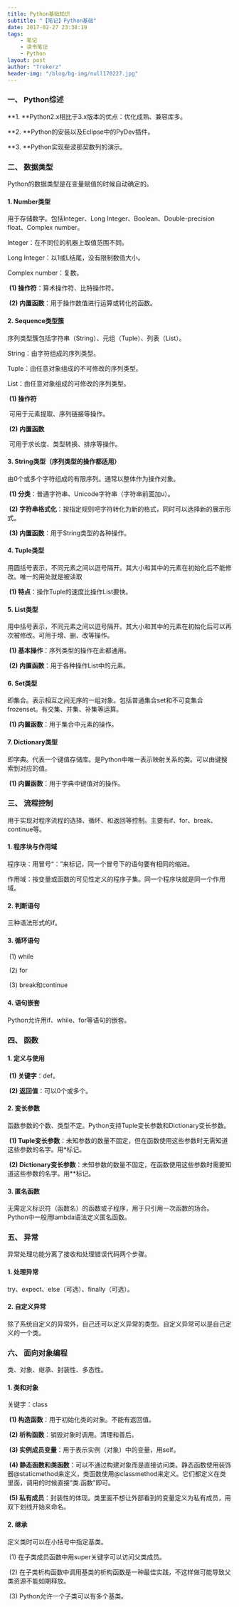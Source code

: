 ```yaml
---
title: Python基础知识
subtitle: "【笔记】Python基础"
date: 2017-02-27 23:38:19
tags: 
	- 笔记
	- 读书笔记
	- Python
layout: post
author: "Trekerz"
header-img: "/blog/bg-img/null170227.jpg"
---
```




### **一、 Python综述**

**1.    **Python2.x相比于3.x版本的优点：优化成熟、兼容库多。

**2.    **Python的安装以及Eclipse中的PyDev插件。

**3.    **Python实现斐波那契数列的演示。

### **二、 数据类型**

Python的数据类型是在变量赋值的时候自动确定的。

#### **1.    Number类型**

用于存储数字。包括Integer、Long Integer、Boolean、Double-precision float、Complex number。

Integer：在不同位的机器上取值范围不同。

Long Integer：以1或L结尾，没有限制数值大小。

Complex number：复数。

​	**(1)  操作符**：算术操作符、比特操作符。

​	**(2)  内置函数**：用于操作数值进行运算或转化的函数。

#### **2.    Sequence类型簇**

序列类型簇包括字符串（String）、元组（Tuple）、列表（List）。

String：由字符组成的序列类型。

Tuple：由任意对象组成的不可修改的序列类型。

List：由任意对象组成的可修改的序列类型。

​	**(1)  操作符**

​		可用于元素提取、序列链接等操作。

​	**(2)  内置函数**

​		可用于求长度、类型转换、排序等操作。

#### **3.    String类型（序列类型的操作都适用）**

由0个或多个字符组成的有限序列。通常以整体作为操作对象。

​	**(1)  分类**：普通字符串、Unicode字符串（字符串前面加u）。

​	**(2)  字符串格式化**：按指定规则吧字符转化为新的格式，同时可以选择新的展示形式。

​	**(3)  内置函数**：用于String类型的各种操作。

#### **4.    Tuple类型**

用圆括号表示，不同元素之间以逗号隔开。其大小和其中的元素在初始化后不能修改。唯一的用处就是被读取

​	**(1)  特点**：操作Tuple的速度比操作List要快。

#### **5.    List类型**

用中括号表示，不同元素之间以逗号隔开。其大小和其中的元素在初始化后可以再次被修改。可用于增、删、改等操作。

​	**(1)  基本操作**：序列类型的操作在此都通用。

​	**(2)  内置函数**：用于各种操作List中的元素。

#### **6.    Set类型**

即集合。表示相互之间无序的一组对象。包括普通集合set和不可变集合frozenset。有交集、并集、补集等运算。

​	**(1)  内置函数**：用于集合中元素的操作。

#### **7.    Dictionary类型**

即字典。代表一个键值存储库。是Python中唯一表示映射关系的类。可以由键搜索到对应的值。

​	**(1)  内置函数**：用于字典中键值对的操作。

### **三、 流程控制**

用于实现对程序流程的选择、循环、和返回等控制。主要有if、for、break、continue等。

#### **1.    程序块与作用域**

程序块：用冒号“：”来标记，同一个冒号下的语句要有相同的缩进。

作用域：按变量或函数的可见性定义的程序子集。同一个程序块就是同一个作用域。

#### **2.    判断语句**

三种语法形式的if。

#### **3.    循环语句**

​	(1)  while

​	(2)  for

​	(3)  break和continue

#### **4.    语句嵌套**

Python允许用if、while、for等语句的嵌套。

### **四、 函数**

#### **1.    定义与使用**

​	**(1)  关键字**：def。

​	**(2)  返回值**：可以0个或多个。

#### **2.    变长参数**

函数参数的个数、类型不定。Python支持Tuple变长参数和Dictionary变长参数。

​	**(1)  Tuple变长参数**：未知参数的数量不固定，但在函数使用这些参数时无需知道这些参数的名字。用*标记。

​	**(2)  Dictionary变长参数**：未知参数的数量不固定，在函数使用这些参数时需要知道这些参数的名字。用**标记。

#### **3.    匿名函数**

无需定义标识符（函数名）的函数或子程序，用于只引用一次函数的场合。Python中一般用lambda语法定义匿名函数。

### **五、 异常**

异常处理功能分离了接收和处理错误代码两个步骤。

#### **1.    处理异常**

try、expect、else（可选）、finally（可选）。

#### **2.    自定义异常**

除了系统自定义的异常外，自己还可以定义异常的类型。自定义异常可以是自己定义的一个类。

### **六、 面向对象编程**

类、对象、继承、封装性、多态性。

#### **1.     类和对象**

关键字：class

​	**(1)  构造函数**：用于初始化类的对象。不能有返回值。

​	**(2)  析构函数**：销毁对象时调用。清理和善后。

​	**(3)  实例成员变量**：用于表示实例（对象）中的变量，用self。

​	**(4)  静态函数和类函数**：可以不通过构建对象而是直接访问类。静态函数使用装饰器@staticmethod来定义，类函数使用@classmethod来定义。它们都定义在类里面，调用的时候直接“类.函数”即可。

​	**(5)  私有成员**：封装性的体现。类里面不想让外部看到的变量定义为私有成员，用双下划线开始来命名。

#### **2.     继承**

定义类时可以在小括号中指定基类。

​	(1)  在子类成员函数中用super关键字可以访问父类成员。

​	(2)  在子类析构函数中调用基类的析构函数是一种最佳实践，不这样做可能导致父类资源不能如期释放。

​	(3)  Python允许一个子类可以有多个基类。

<br/>